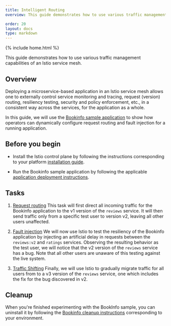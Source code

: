 ```yaml
---
title: Intelligent Routing
overview: This guide demonstrates how to use various traffic management capabilities of an Istio service mesh.

order: 20
layout: docs
type: markdown
---
```

{% include home.html %}

This guide demonstrates how to use various traffic management capabilities
of an Istio service mesh.

## Overview

Deploying a microservice-based application in an Istio service mesh allows one
to externally control service monitoring and tracing, request (version) routing, resiliency testing,
security and policy enforcement, etc., in a consistent way across the services,
for the application as a whole.

In this guide, we will use the [Bookinfo sample application]({{home}}/docs/guides/bookinfo.html)
to show how operators can dynamically configure request routing and fault injection
for a running application.

## Before you begin

* Install the Istio control plane by following the instructions
  corresponding to your platform [installation guide]({{home}}/docs/setup/).

* Run the Bookinfo sample application by following the applicable
  [application deployment instructions]({{home}}/docs/guides/bookinfo.html#deploying-the-application).

## Tasks

1. [Request routing]({{home}}/docs/tasks/traffic-management/request-routing.html) This task will first
   direct all incoming traffic for the Bookinfo application to the v1 version of the
   `reviews` service. It will then send traffic only from a specific test user to version v2,
   leaving all other users unaffected.

1. [Fault injection]({{home}}/docs/tasks/traffic-management/fault-injection.html) We will now use Istio to
   test the resiliency of the Bookinfo application by injecting an artificial delay in
   requests between the `reviews:v2` and `ratings` services. Observing the resulting behavior
   as the test user, we will notice that the v2 version of the `reviews` service has a bug.
   Note that all other users are unaware of this testing against the live system.

1. [Traffic Shifting]({{home}}/docs/tasks/traffic-management/version-migration.html) Finally, we will
   use Istio to gradually migrate traffic for all users from to a v3 version of
   the `reviews` service, one which includes the fix for the bug discovered in v2.

## Cleanup

When you're finished experimenting with the BookInfo sample, you can
uninstall it by following the
[Bookinfo cleanup instructions]({{home}}/docs/guides/bookinfo.html#cleanup)
corresponding to your environment.
